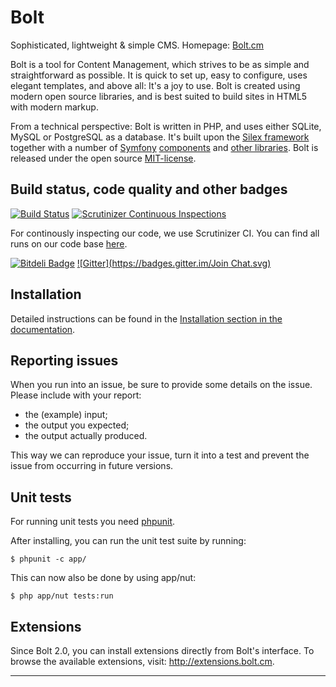Bolt
====

Sophisticated, lightweight & simple CMS. Homepage: [Bolt.cm](http://bolt.cm)

Bolt is a tool for Content Management, which strives to be as simple and straightforward 
as possible. It is quick to set up, easy to configure, uses elegant templates, and above 
all: It's a joy to use. Bolt is created using modern open source libraries, and is best 
suited to build sites in HTML5 with modern markup. 

From a technical perspective: Bolt is written in PHP, and uses either SQLite, MySQL or 
PostgreSQL as a database. It's built upon the [Silex framework](http://silex.sensiolabs.org) 
together with a number of [Symfony](http://symfony.com/) [components](http://symfony.com/components) 
and [other libraries](http://docs.bolt.cm/credits). Bolt is released under the open source 
[MIT-license](http://opensource.org/licenses/mit-license.php).


Build status, code quality and other badges
-------------------------------------------

[![Build Status](https://secure.travis-ci.org/bolt/bolt.png?branch=master)](http://travis-ci.org/bolt/bolt)
[![Scrutinizer Continuous Inspections](https://scrutinizer-ci.com/g/bolt/bolt/badges/general.png?s=74400dd068f81fe3ba434e5952b961bb83bbea62)](https://scrutinizer-ci.com/g/bolt/bolt/)

For continously inspecting our code, we use Scrutinizer CI. You can find all runs
on our code base [here](https://scrutinizer-ci.com/g/bolt/bolt/inspections).

[![Bitdeli Badge](https://d2weczhvl823v0.cloudfront.net/bolt/bolt/trend.png)](https://bitdeli.com/free "Bitdeli Badge")
[![Gitter](https://badges.gitter.im/Join Chat.svg)](https://gitter.im/bolt/bolt?utm_source=badge&utm_medium=badge&utm_campaign=pr-badge&utm_content=badge)


Installation
------------

Detailed instructions can be found in the [Installation section in the documentation](http://docs.bolt.cm/installation).

Reporting issues
----------------
When you run into an issue, be sure to provide some details on the issue.
Please include with your report:
- the (example) input;
- the output you expected;
- the output actually produced.

This way we can reproduce your issue, turn it into a test and prevent the issue from occurring in future versions.

Unit tests
----------
For running unit tests you need [phpunit](http://www.phpunit.de/).

After installing, you can run the unit test suite by running:

    $ phpunit -c app/

This can now also be done by using app/nut:

    $ php app/nut tests:run

Extensions
----------
Since Bolt 2.0, you can install extensions directly from Bolt's interface. To browse the available extensions, visit: http://extensions.bolt.cm. 


-------
